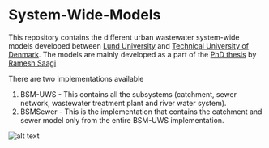 # System-Wide-Models
This repository contains the different urban wastewater system-wide models developed between [Lund University](https://www.iea.lth.se/) and [Technical University of Denmark](https://www.kt.dtu.dk/english/research/prosys). The models are mainly developed as a part of the [PhD thesis](https://www.iea.lth.se/publications/Theses/LTH-IEA-1083.pdf) by [Ramesh Saagi](https://github.com/rsaagi)

There are two implementations available
1. BSM-UWS - This contains all the subsystems (catchment, sewer network, wastewater treatment plant and river water system).
2. BSMSewer - This is the implementation that contains the catchment and sewer model only from the entire BSM-UWS implementation.

![alt text](https://github.com/wwtmodels/wwtmodels.github.io/blob/main/logo.png)
